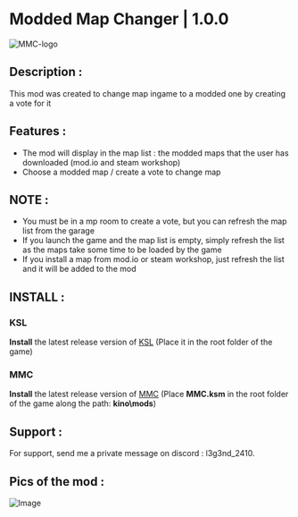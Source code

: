 # Modded Map Changer | 1.0.0
![MMC-logo](https://github.com/user-attachments/assets/e67c4824-62c2-4a82-9144-9e4e973634e1)
## Description :

This mod was created to change map ingame to a modded one by creating a vote for it

## Features :
- The mod will display in the map list : the modded maps that the user has downloaded (mod.io and steam workshop)
- Choose a modded map / create a vote to change map
	
## NOTE :

- You must be in a mp room to create a vote, but you can refresh the map list from the garage
- If you launch the game and the map list is empty, simply refresh the list as the maps take some time to be loaded by the game
- If you install a map from mod.io or steam workshop, just refresh the list and it will be added to the mod

## INSTALL :

### KSL 
**Install** the latest release version of [KSL](https://github.com/trbflxr/ksl/releases) 
(Place it in the root folder of the game)
### MMC 
**Install** the latest release version of [MMC](https://github.com/l3g3nd2410/MMC/releases) (Place **MMC.ksm** in the root folder of the game along the path: **kino\mods**)

## Support :

For support, send me a private message on discord : l3g3nd_2410.

## Pics of the mod :
![Image](https://github.com/user-attachments/assets/4af20bce-3c93-412a-ab13-37f73007bba0)
